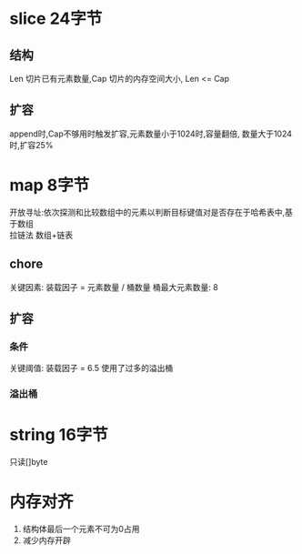 # slice 24字节
## 结构
Len 切片已有元素数量,Cap 切片的内存空间大小, Len <= Cap
## 扩容
append时,Cap不够用时触发扩容,元素数量小于1024时,容量翻倍, 数量大于1024时,扩容25%

# map 8字节
开放寻址:依次探测和比较数组中的元素以判断目标键值对是否存在于哈希表中,基于数组  
拉链法 数组+链表
## chore
关键因素: 装载因子 = 元素数量 / 桶数量 
桶最大元素数量: 8
## 扩容
### 条件
关键阈值: 装载因子 = 6.5
使用了过多的溢出桶
### 溢出桶

# string 16字节
只读[]byte

# 内存对齐
1.  结构体最后一个元素不可为0占用
2.  减少内存开辟